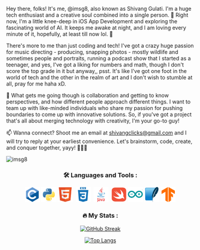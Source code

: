 Hey there, folks! It's me, @imsg8, also known as Shivang Gulati. I'm a huge tech enthusiast and a creative soul combined into a single person. 🚀 Right now, I'm a little knee-deep in iOS App Development and exploring the fascinating world of AI. It keeps me awake at night, and I am loving every minute of it, hopefully, at least till now lol. 👀

There's more to me than just coding and tech! I've got a crazy huge passion for music directing - producing, snapping photos - mostly wildlife and sometimes people and portraits, running a podcast show that I started as a teenager, and yes, I've got a liking for numbers and math, though I don't score the top grade in it but anyway,, psst. It's like I've got one foot in the world of tech and the other in the realm of art and I don't wish to stumble at all, pray for me haha xD.

💞️ What gets me going though is collaboration and getting to know perspectives, and how different people approach different things. I want to team up with like-minded individuals who share my passion for pushing boundaries to come up with innovative solutions. So, if you've got a project that's all about merging technology with creativity, I'm your go-to guy!

📫 Wanna connect? Shoot me an email at shivangclicks@gmail.com and I will try to reply at your earliest convenience. Let's brainstorm, code, create, and conquer together, yayy! 🚀🎶✨

<!---
imsg8/imsg8 is a ✨ special ✨ repository because its `README.md` (this file) appears on your GitHub profile.
You can click the Preview link to take a look at your changes.
--->
<center>

<p align="left"> <img src="https://komarev.com/ghpvc/?username=imsg8&label=Profile%20views&color=0e75b6&style=flat" alt="imsg8" /> </p>

### :hammer_and_wrench: Languages and Tools :
<div>
  <img src="https://github.com/devicons/devicon/blob/master/icons/c/c-original.svg" title="C" alt="C" width="40" height="40"/>
  <img src="https://github.com/devicons/devicon/blob/master/icons/python/python-original.svg" title="Python" alt="Python" width="40" height="40"/>
  <img src="https://github.com/devicons/devicon/blob/master/icons/html5/html5-original.svg" title="HTML5" alt="HTML" width="40" height="40"/>&nbsp;
  <img src="https://github.com/devicons/devicon/blob/master/icons/css3/css3-plain-wordmark.svg" title="CSS3" alt="CSS" width="40" height="40"/>&nbsp;
  <img src="https://github.com/devicons/devicon/blob/master/icons/java/java-original-wordmark.svg" title="Java" alt="Java" width="40" height="40"/>&nbsp;
  <img src="https://github.com/devicons/devicon/blob/master/icons/swift/swift-original.svg" title="Swift" alt="Swift" width="40" height="40"/>
  <img src="https://github.com/devicons/devicon/blob/master/icons/arduino/arduino-original.svg" title="Arduino" alt="Arduino" width="40" height="40"/>
  <img src="https://github.com/devicons/devicon/blob/master/icons/sqlite/sqlite-original.svg" title="SQL" alt="SQL" width="40" height="40"/>
  <img src="https://github.com/devicons/devicon/blob/master/icons/tensorflow/tensorflow-original.svg" title="Tensorflow" alt="Tensorflow" width="40" height="40"/>
</div>

### :fire: My Stats :
[![GitHub Streak](http://github-readme-streak-stats.herokuapp.com?user=imsg8&theme=dracula&date_format=j%20M%5B%20Y%5D&mode=weekly)](https://git.io/streak-stats)

[![Top Langs](https://github-readme-stats.vercel.app/api/top-langs/?username=imsg8&layout=compact&theme=vision-friendly-dark&card_width=500)](https://github.com/anuraghazra/github-readme-stats)

</center>
